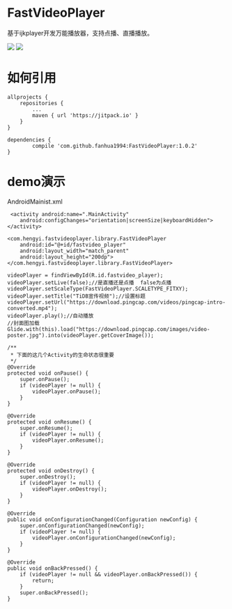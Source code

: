 # FastVideoPlayer
基于ijkplayer开发万能播放器，支持点播、直播播放。

![](https://github.com/fanhua1994/FastVideoPlayer/blob/master/image/B43F89B4D9B5AE374BB9AE8A966D2006.png?raw=true)
![](https://github.com/fanhua1994/FastVideoPlayer/blob/master/image/16CDF9C1CDBD0E54F934E532C8351A5B.jpg?raw=true)


# 如何引用
```
allprojects {
    repositories {
        ...
        maven { url 'https://jitpack.io' }
    }
}
```
```
dependencies {
        compile 'com.github.fanhua1994:FastVideoPlayer:1.0.2'
}
```

# demo演示
AndroidMainist.xml
```
 <activity android:name=".MainActivity"
    android:configChanges="orientation|screenSize|keyboardHidden">
</activity>
```

```
<com.hengyi.fastvideoplayer.library.FastVideoPlayer
    android:id="@+id/fastvideo_player"
    android:layout_width="match_parent"
    android:layout_height="200dp"></com.hengyi.fastvideoplayer.library.FastVideoPlayer>
```

```
videoPlayer = findViewById(R.id.fastvideo_player);
videoPlayer.setLive(false);//是直播还是点播  false为点播
videoPlayer.setScaleType(FastVideoPlayer.SCALETYPE_FITXY);
videoPlayer.setTitle("TiDB宣传视频");//设置标题
videoPlayer.setUrl("https://download.pingcap.com/videos/pingcap-intro-converted.mp4");
videoPlayer.play();//自动播放
//封面图加载
Glide.with(this).load("https://download.pingcap.com/images/video-poster.jpg").into(videoPlayer.getCoverImage());
```
```
/**
 * 下面的这几个Activity的生命状态很重要
 */
@Override
protected void onPause() {
    super.onPause();
    if (videoPlayer != null) {
        videoPlayer.onPause();
    }
}

@Override
protected void onResume() {
    super.onResume();
    if (videoPlayer != null) {
        videoPlayer.onResume();
    }
}

@Override
protected void onDestroy() {
    super.onDestroy();
    if (videoPlayer != null) {
        videoPlayer.onDestroy();
    }
}

@Override
public void onConfigurationChanged(Configuration newConfig) {
    super.onConfigurationChanged(newConfig);
    if (videoPlayer != null) {
        videoPlayer.onConfigurationChanged(newConfig);
    }
}

@Override
public void onBackPressed() {
    if (videoPlayer != null && videoPlayer.onBackPressed()) {
        return;
    }
    super.onBackPressed();
}
```
